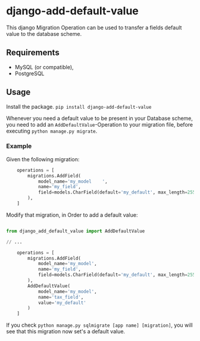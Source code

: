 # django-add-default-value
This django Migration Operation can be used to transfer a fields default value
to the database scheme.

## Requirements

* MySQL (or compatible),
* PostgreSQL

## Usage

Install the package.
`pip install django-add-default-value`

Whenever you need a default value to be present in your Database scheme,
you need to add an `AddDefaultValue`-Operation to your migration file,
before executing `python manage.py migrate`.

### Example

Given the following migration:

```python
    operations = [
        migrations.AddField(
            model_name='my_model    ',
            name='my_field',
            field=models.CharField(default='my_default', max_length=255),
        ),
    ]
```

Modify that migration, in Order to add a default value:

```python

from django_add_default_value import AddDefaultValue

// ...

    operations = [
        migrations.AddField(
            model_name='my_model',
            name='my_field',
            field=models.CharField(default='my_default', max_length=255),
        ),
        AddDefaultValue(
            model_name='my_model',
            name='tax_field',
            value='my_default'
        )
    ]
```

If you check `python manage.py sqlmigrate [app name] [migration]`,
you will see that this migration now set's a default value.

